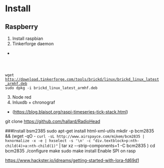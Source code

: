 
# Install
## Raspberry
1. Install raspbian
2. Tinkerforge daemon
  * <code>
  wget http://download.tinkerforge.com/tools/brickd/linux/brickd_linux_latest_armhf.deb
  sudo dpkg -i brickd_linux_latest_armhf.deb
  </code>
  
3. Node red
4. Inluxdb + chronograf
  * (https://blog.blaisot.org/raspi-timeseries-tick-stack.html)


git clone https://github.com/hallard/RadioHead

###Install bsm2385
sudo apt-get install html-xml-utils
mkdir -p bcm2835 && (wget -qO - `curl -sL http://www.airspayce.com/mikem/bcm2835 | hxnormalize -x -e | hxselect -s '\n' -c "div.textblock>p:nth-child(4)>a:nth-child(1)"` | tar xz --strip-components=1 -C bcm2835 )
cd bcm2835
./configure
make
sudo make install
Enable SPI on rasp


https://www.hackster.io/idreams/getting-started-with-lora-fd69d1
